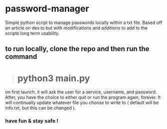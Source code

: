 # password-manager
Simple python script to manage passwords locally within a txt file. Based off an article on dev.to but 
with modifications and additions to add to the scripts long term usability.

## to run  locally, clone the repo and then run the command
> # python3 main.py 
on first launch, it will ask the user for a service, username, and password.
After, you have the choice to either quit or run the program again, forever. It will
continually update whatever file you choose to write to ( default will be info.txt,
but this can be changed ). 

### have fun & stay safe !
